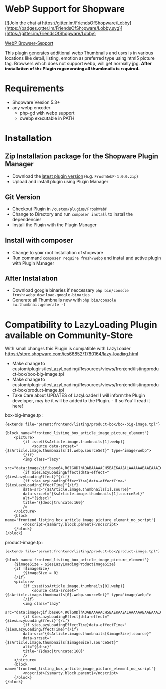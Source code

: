 # WebP Support for Shopware

[![Join the chat at https://gitter.im/FriendsOfShopware/Lobby](https://badges.gitter.im/FriendsOfShopware/Lobby.svg)](https://gitter.im/FriendsOfShopware/Lobby)

[WebP Browser-Support](http://caniuse.com/#search=webp)

This plugin generates additional webp Thumbnails and uses is in various locations like detail, listing, emotion as preferred type using html5 picture tag. Browsers which does not support webp, will get normally jpg. 
**After installation of the Plugin regenerating all thumbnails is required.**

# Requirements

* Shopware Version 5.3+
* any webp encoder
  * php-gd with webp support
  * cwebp executable in PATH
  
# Installation

## Zip Installation package for the Shopware Plugin Manager

* Download the [latest plugin version](https://github.com/FriendsOfShopware/FroshWebP/releases/latest/) (e.g. `FroshWebP-1.0.0.zip`)
* Upload and install plugin using Plugin Manager

## Git Version
* Checkout Plugin in `/custom/plugins/FroshWebP`
* Change to Directory and run `composer install` to install the dependencies
* Install the Plugin with the Plugin Manager

## Install with composer
* Change to your root Installation of shopware
* Run command `composer require frosh/webp` and install and active plugin with Plugin Manager 

## After Installation
* Download google binaries if neccessary `php bin/console frosh:webp:download-google-binaries`
* Generate all Thumbnails new with ``php bin/console sw:thumbnail:generate -f``


# Compatibility to LazyLoading Plugin available on Community-Store
With small changes this Plugin is compatible with LazyLoader https://store.shopware.com/ies6685271780164/lazy-loading.html

* Make change to custom/plugins/IesLazyLoading/Resources/views/frontend/listingproduct-box/box-big-image.tpl 
* Make change to custom/plugins/IesLazyLoading/Resources/views/frontend/listingproduct-box/product-image.tpl
* Take Care about UPDATES of LazyLoader! I will inform the Plugin developer, may be it will be added to the Plugin. - If so You'll read it here!

box-big-image.tpl:
```
{extends file="parent:frontend/listing/product-box/box-big-image.tpl"}

{block name="frontend_listing_box_article_image_picture_element"}	
	<picture>
        {if isset($sArticle.image.thumbnails[1].webp)}
            <source data-srcset="{$sArticle.image.thumbnails[1].webp.sourceSet}" type="image/webp">
        {/if}
        <img class="lazy"
        src="data:image/gif;base64,R0lGODlhAQABAAAAACH5BAEKAAEALAAAAAABAAEAAAICTAEAOw=="
        {if $iesLazyLoadingEffect}data-effect="{$iesLazyLoadingEffect}"{/if}
        {if $iesLazyLoadingEffectTime}data-effectTime="{$iesLazyLoadingEffectTime}"{/if}
        data-src="{$sArticle.image.thumbnails[1].source}"
        data-srcset="{$sArticle.image.thumbnails[1].sourceSet}"
        alt="{$desc}"
        title="{$desc|truncate:160}"
    	/>
    </picture>
    {block name='frontend_listing_box_article_image_picture_element_no_script'}
        <noscript>{$smarty.block.parent}</noscript>
    {/block}
{/block}
```

product-image.tpl:
```
{extends file="parent:frontend/listing/product-box/product-image.tpl"}

{block name='frontend_listing_box_article_image_picture_element'}
    {$imageSize = $iesLazyLoadingProductImageSize}
    {if !$imageSize}
        {$imageSize = 0}
    {/if}
	<picture>
        {if isset($sArticle.image.thumbnails[0].webp)}
            <source data-srcset="{$sArticle.image.thumbnails[0].webp.sourceSet}" type="image/webp">
        {/if}
        <img class="lazy"
        src="data:image/gif;base64,R0lGODlhAQABAAAAACH5BAEKAAEALAAAAAABAAEAAAICTAEAOw=="
        {if $iesLazyLoadingEffect}data-effect="{$iesLazyLoadingEffect}"{/if}
        {if $iesLazyLoadingEffectTime}data-effectTime="{$iesLazyLoadingEffectTime}"{/if}
        data-src="{$sArticle.image.thumbnails[$imageSize].source}"
        data-srcset="{$sArticle.image.thumbnails[$imageSize].sourceSet}"
        alt="{$desc}"
        title="{$desc|truncate:160}"
    	/>
    </picture>
    {block name='frontend_listing_box_article_image_picture_element_no_script'}
        <noscript>{$smarty.block.parent}</noscript>
    {/block}
{/block}
```
